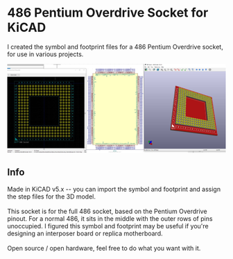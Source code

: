 # 486 Pentium Overdrive Socket for KiCAD
I created the symbol and footprint files for a 486 Pentium Overdrive socket, for use in various projects.

![pic](486-kicad.jpg)

## Info
Made in KiCAD v5.x -- you can import the symbol and footprint and assign the step files for the 3D model.
\
\
This socket is for the full 486 socket, based on the Pentium Overdrive pinout. For a normal 486, it sits in the middle with the outer rows of pins unoccupied. I figured this symbol and footprint may be useful if you're designing an interposer board or replica motherboard.
\
\
Open source / open hardware, feel free to do what you want with it.
